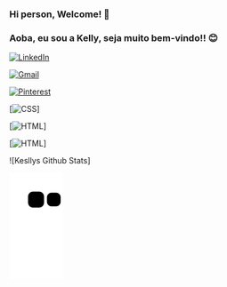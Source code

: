 ### Hi person, Welcome! 👋
### Aoba, eu sou a Kelly, seja muito bem-vindo!! 😊

[![LinkedIn](https://img.shields.io/badge/LinkedIn-0077B5?style=for-the-badge&logo=linkedin&logoColor=white
)](https://www.linkedin.com/in/kelly-c-cardoso/)

[![Gmail](https://img.shields.io/badge/Gmail-D14836?style=for-the-badge&logo=gmail&logoColor=white)](kellycristinacardoso0510@gmail.com)

[![Pinterest](https://aleen42.github.io/badges/src/pinterest.svg
)](https://br.pinterest.com/kVenuska/)

[![CSS](https://img.shields.io/badge/CSS-239120?&style=for-the-badge&logo=css3&logoColor=white
)]

[![HTML](https://img.shields.io/badge/HTML-239120?style=for-the-badge&logo=html5&logoColor=white
)]

[![HTML](https://img.shields.io/badge/Ionic-3880FF?style=for-the-badge&logo=ionic&logoColor=white
)]

![Kesllys Github Stats]


































  ![Snake animation](https://github.com/emanuelsantossouza/emanuelsantossouza/blob/output/github-contribution-grid-snake.svg)
